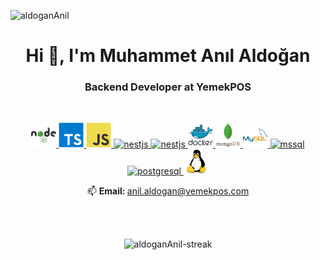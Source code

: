 <!-- Profil Ziyaretçileri -->
<p align="left"> 
  <img src="https://komarev.com/ghpvc/?username=aldoganAnil&label=Profile%20views&color=0e75b6&style=flat" alt="aldoganAnil" /> 
</p>

<h1 align="center">Hi 👋, I'm Muhammet Anıl Aldoğan</h1>
<h3 align="center">Backend Developer at YemekPOS</h3>

<br/>

<!-- Teknoloji Simgeleri -->
<p align="center">
  <a href="https://nodejs.org" target="_blank" rel="noreferrer">
    <img src="https://raw.githubusercontent.com/devicons/devicon/master/icons/nodejs/nodejs-original-wordmark.svg" alt="nodejs" width="40" height="40"/>
  </a>
  <a href="https://www.typescriptlang.org/" target="_blank" rel="noreferrer">
    <img src="https://raw.githubusercontent.com/devicons/devicon/master/icons/typescript/typescript-original.svg" alt="typescript" width="40" height="40"/>
  </a>
  <a href="https://www.javascript.com/" target="_blank" rel="noreferrer">
    <img src="https://raw.githubusercontent.com/devicons/devicon/master/icons/javascript/javascript-original.svg" alt="javascript" width="40" height="40"/>
  </a>
  <a href="https://nestjs.com/" target="_blank" rel="noreferrer">
    <img src="https://nestjs.com/img/logo-small.svg" alt="nestjs" width="40" height="40"/>
  </a>
    <a href="https://learn.microsoft.com/en-us/dotnet/csharp/" target="_blank" rel="noreferrer">
    <img src="https://cdn.worldvectorlogo.com/logos/c--4.svg" alt="nestjs" width="40" height="40"/>
  </a>
  <a href="https://www.docker.com/" target="_blank" rel="noreferrer">
    <img src="https://raw.githubusercontent.com/devicons/devicon/master/icons/docker/docker-original-wordmark.svg" alt="docker" width="40" height="40"/>
  </a>
  <a href="https://www.mongodb.com/" target="_blank" rel="noreferrer">
    <img src="https://raw.githubusercontent.com/devicons/devicon/master/icons/mongodb/mongodb-original-wordmark.svg" alt="mongodb" width="40" height="40"/>
  </a>
  <a href="https://www.mysql.com/" target="_blank" rel="noreferrer">
    <img src="https://raw.githubusercontent.com/devicons/devicon/master/icons/mysql/mysql-original-wordmark.svg" alt="mysql" width="40" height="40"/>
  </a>
  <a href="https://www.microsoft.com/tr-tr/sql-server" target="_blank" rel="noreferrer">
    <img src="https://www.media3.net/img/m3/mssql.jpg" alt="mssql" width="40" height="40"/>
  </a>
  <a href="https://www.postgresql.org/" target="_blank" rel="noreferrer">
    <img src="https://www.postgresql.org/media/img/about/press/elephant.png" alt="postgresql" width="40" height="40"/>
  </a>
  <a href="https://www.linux.org/" target="_blank" rel="noreferrer">
    <img src="https://raw.githubusercontent.com/devicons/devicon/master/icons/linux/linux-original.svg" alt="linux" width="40" height="40"/>
  </a>
</p>

<!-- İletişim -->
<p align="center">
  📫 <strong>Email: </strong>
  <a href="mailto:anil.aldogan@yemekpos.com">anil.aldogan@yemekpos.com</a>
</p>

<br/>

<!-- GitHub İstatistikleri -->
<p align="center">
  <!--<img src="https://github-readme-stats.vercel.app/api?username=anilaldogan&show_icons=true&theme=dark" alt="anilaldogan-stats" width="350px"/>-->
  <br/>
  <img src="https://github-readme-streak-stats.herokuapp.com/?user=aldoganAnil&theme=dark" alt="aldoganAnil-streak"/>
  <br/>
  <!--<img src="https://github-readme-stats.vercel.app/api/top-langs/?username=anilaldogan&layout=compact&theme=dark" alt="anilaldogan-languages" width="350px"/>-->
</p>
